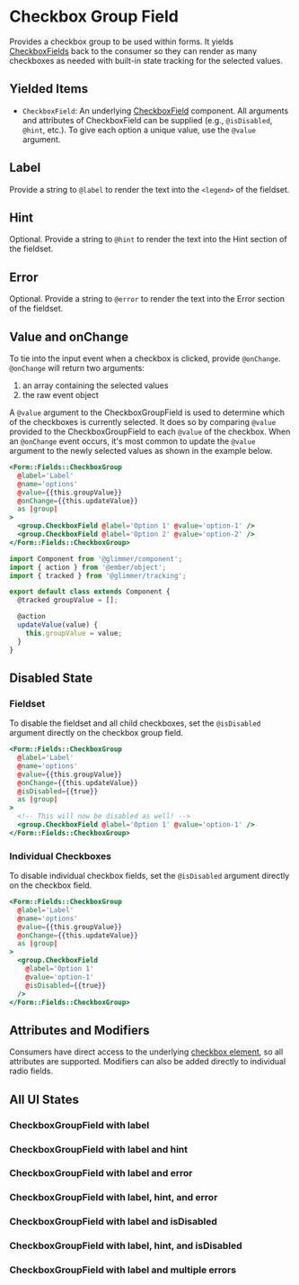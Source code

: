 # Checkbox Group Field

Provides a checkbox group to be used within forms. It yields [CheckboxFields](./checkbox-field) back to the consumer so they can render as many checkboxes as needed with built-in state tracking for the selected values.

## Yielded Items

- `CheckboxField`: An underlying [CheckboxField](./checkbox-field) component. All arguments and attributes of CheckboxField can be supplied (e.g., `@isDisabled`, `@hint`, etc.). To give each option a unique value, use the `@value` argument.

## Label

Provide a string to `@label` to render the text into the `<legend>` of the fieldset.

## Hint

Optional. Provide a string to `@hint` to render the text into the Hint section of the fieldset.

## Error

Optional. Provide a string to `@error` to render the text into the Error section of the fieldset.

## Value and onChange

To tie into the input event when a checkbox is clicked, provide `@onChange`. `@onChange` will return two arguments:

1. an array containing the selected values
2. the raw event object

A `@value` argument to the CheckboxGroupField is used to determine which of the checkboxes is currently selected. It does so by comparing `@value` provided to the CheckboxGroupField to each `@value` of the checkbox. When an `@onChange` event occurs, it's most common to update the `@value` argument to the newly selected values as shown in the example below.

```hbs
<Form::Fields::CheckboxGroup
  @label='Label'
  @name='options'
  @value={{this.groupValue}}
  @onChange={{this.updateValue}}
  as |group|
>
  <group.CheckboxField @label='Option 1' @value='option-1' />
  <group.CheckboxField @label='Option 2' @value='option-2' />
</Form::Fields::CheckboxGroup>
```

```js
import Component from '@glimmer/component';
import { action } from '@ember/object';
import { tracked } from '@glimmer/tracking';

export default class extends Component {
  @tracked groupValue = [];

  @action
  updateValue(value) {
    this.groupValue = value;
  }
}
```

## Disabled State

### Fieldset

To disable the fieldset and all child checkboxes, set the `@isDisabled` argument directly on the checkbox group field.

```hbs
<Form::Fields::CheckboxGroup
  @label='Label'
  @name='options'
  @value={{this.groupValue}}
  @onChange={{this.updateValue}}
  @isDisabled={{true}}
  as |group|
>
  <!-- This will now be disabled as well! -->
  <group.CheckboxField @label='Option 1' @value='option-1' />
</Form::Fields::CheckboxGroup>
```

### Individual Checkboxes

To disable individual checkbox fields, set the `@isDisabled` argument directly on the checkbox field.

```hbs
<Form::Fields::CheckboxGroup
  @label='Label'
  @name='options'
  @value={{this.groupValue}}
  @onChange={{this.updateValue}}
  as |group|
>
  <group.CheckboxField
    @label='Option 1'
    @value='option-1'
    @isDisabled={{true}}
  />
</Form::Fields::CheckboxGroup>
```

## Attributes and Modifiers

Consumers have direct access to the underlying [checkbox element](https://developer.mozilla.org/en-US/docs/Web/HTML/Element/input/checkbox), so all attributes are supported. Modifiers can also be added directly to individual radio fields.

## All UI States

### CheckboxGroupField with label

<div class='mb-4 w-64'>
  <Form::Fields::CheckboxGroup
    @label='Label'
    @name='options-a'
    as |group|
  >
    <group.CheckboxField @label='Option 1' @value='option-1' />
    <group.CheckboxField @label='Option 2' @value='option-2'/>
    <group.CheckboxField @label='Option 3' @value='option-3'/>
    <group.CheckboxField @label='Option 4' @value='option-4'/>
  </Form::Fields::CheckboxGroup>
</div>

### CheckboxGroupField with label and hint

<div class='mb-4 w-64'>
  <Form::Fields::CheckboxGroup @label='Label' @name='options-b' @hint='Select an option' as |group|>
    <group.CheckboxField @label='Option 1' @value='option-1' />
    <group.CheckboxField @label='Option 2' @value='option-2' />
    <group.CheckboxField @label='Option 3' @value='option-3' />
  </Form::Fields::CheckboxGroup>
</div>

### CheckboxGroupField with label and error

<div class='mb-4 w-64'>
  <Form::Fields::CheckboxGroup @label='Label' @name='options-c' @error='With error' as |group|>
    <group.CheckboxField @label='Option 1' @value='option-1' />
    <group.CheckboxField @label='Option 2' @value='option-2' />
    <group.CheckboxField @label='Option 3' @value='option-3' />
  </Form::Fields::CheckboxGroup>
</div>

### CheckboxGroupField with label, hint, and error

<div class='mb-4 w-64'>
  <Form::Fields::CheckboxGroup @label='Label' @name='options-d' @hint='Select an option' @error='With error' as |group|>
    <group.CheckboxField @label='Option 1' @value='option-1' />
    <group.CheckboxField @label='Option 2' @value='option-2' />
    <group.CheckboxField @label='Option 3' @value='option-3' />
  </Form::Fields::CheckboxGroup>
</div>

### CheckboxGroupField with label and isDisabled

<div class='mb-4 w-64'>
  <Form::Fields::CheckboxGroup @label='Label' @name='disabled'  @isDisabled={{true}} as |group|>
    <group.CheckboxField @label='Option 1' @value='option-1' />
    <group.CheckboxField @label='Option 2' @value='option-2' />
    <group.CheckboxField @label='Option 3' @value='option-3' />
  </Form::Fields::CheckboxGroup>
</div>

### CheckboxGroupField with label, hint, and isDisabled

<div class='mb-4 w-64'>
  <Form::Fields::CheckboxGroup @label='Label' @name='disabled' @hint='With disabled' @isDisabled={{true}} as |group|>
    <group.CheckboxField @label='Option 1' @value='option-1' />
    <group.CheckboxField @label='Option 2' @value='option-2' />
    <group.CheckboxField @label='Option 3' @value='option-3' />
  </Form::Fields::CheckboxGroup>
</div>

### CheckboxGroupField with label and multiple errors

<div class='mb-4 w-64'>
  <Form::Fields::CheckboxGroup @label='Label' @name='multiple-errors' @error={{(array 'With error 1' 'With error 2' 'With error 3')}} as |group|>
    <group.CheckboxField @label='Option 1' @value='option-1' />
    <group.CheckboxField @label='Option 2' @value='option-2' />
    <group.CheckboxField @label='Option 3' @value='option-3' />
  </Form::Fields::CheckboxGroup>
</div>
